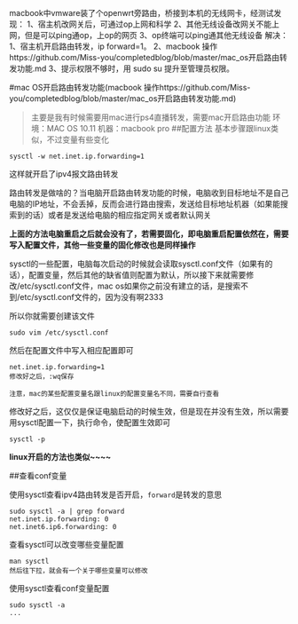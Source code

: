 macbook中vmware装了个openwrt旁路由，桥接到本机的无线网卡，经测试发现：
1、宿主机改网关后，可通过op上网和科学
2、其他无线设备改网关不能上网，但是可以ping通op，上op的网页
3、op终端可以ping通其他无线设备
解决：
1、宿主机开启路由转发，ip forward=1。
2、macbook 操作https://github.com/Miss-you/completedblog/blob/master/mac_os开启路由转发功能.md
3、提示权限不够时，用 sudo su 提升至管理员权限。


#mac OS开启路由转发功能(macbook 操作https://github.com/Miss-you/completedblog/blob/master/mac_os开启路由转发功能.md)
> 主要是我有时候需要用mac进行ps4直播转发，需要mac开启路由功能
环境：MAC OS 10.11
机器：macbook pro
##配置方法
基本步骤跟linux类似，不过变量有些变化
```
sysctl -w net.inet.ip.forwarding=1
```

这样就开启了ipv4报文路由转发

路由转发是做啥的？当电脑开启路由转发功能的时候，电脑收到目标地址不是自己电脑的IP地址，不会丢掉，反而会进行路由搜索，发送给目标地址机器（如果能搜索到的话）或者是发送给电脑的相应指定网关或者默认网关

**上面的方法电脑重启之后就会没有了，若需要固化，即电脑重启配置依然在，需要写入配置文件，其他一些变量的固化修改也是同样操作**

sysctl的一些配置，电脑每次启动的时候就会读取sysctl.conf文件（如果有的话），配置变量，然后其他的缺省值则配置为默认，所以接下来就需要修改/etc/sysctl.conf文件，mac os如果你之前没有建立的话，是搜索不到/etc/sysctl.conf文件的，因为没有啊2333

所以你就需要创建该文件

```
sudo vim /etc/sysctl.conf
```

然后在配置文件中写入相应配置即可

```
net.inet.ip.forwarding=1
修改好之后，:wq保存
```

`注意，mac的某些配置变量名跟linux的配置变量名不同，需要自行查看`

修改好之后，这仅仅是保证电脑启动的时候生效，但是现在并没有生效，所以需要用sysctl配置一下，执行命令，使配置生效即可

```
sysctl -p
```

**linux开启的方法也类似~~~~**

##查看conf变量

使用sysctl查看ipv4路由转发是否开启，`forward`是转发的意思

```
sudo sysctl -a | grep forward
net.inet.ip.forwarding: 0
net.inet6.ip6.forwarding: 0
```

查看sysctl可以改变哪些变量配置

```
man sysctl
然后往下拉，就会有一个关于哪些变量可以修改
```

使用sysctl查看conf变量配置

```
sudo sysctl -a
...
```
